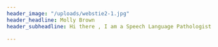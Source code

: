 ```yaml
---
header_image: "/uploads/webstie2-1.jpg"
header_headline: Molly Brown
header_subheadline: Hi there , I am a Speech Language Pathologist

---
```


